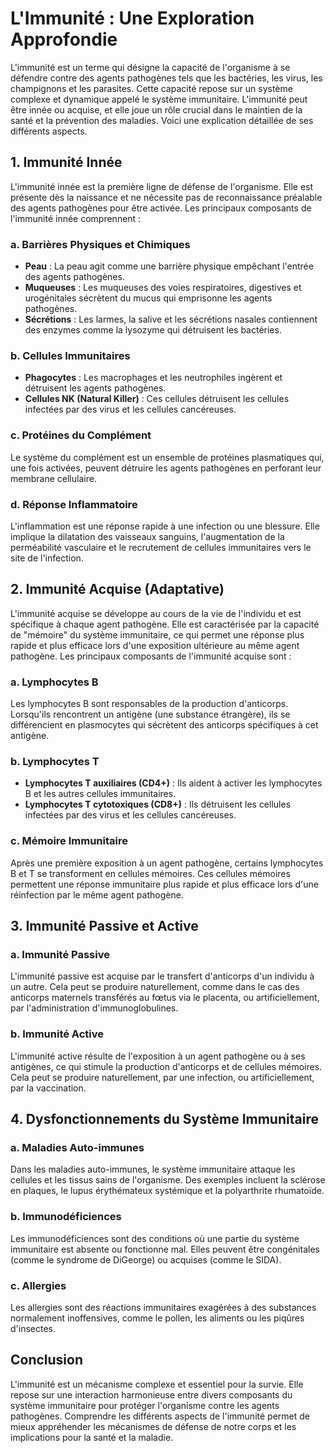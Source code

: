 # L'Immunité : Une Exploration Approfondie

L'immunité est un terme qui désigne la capacité de l'organisme à se défendre contre des agents pathogènes tels que les bactéries, les virus, les champignons et les parasites. Cette capacité repose sur un système complexe et dynamique appelé le système immunitaire. L'immunité peut être innée ou acquise, et elle joue un rôle crucial dans le maintien de la santé et la prévention des maladies. Voici une explication détaillée de ses différents aspects.

## 1. Immunité Innée

L'immunité innée est la première ligne de défense de l'organisme. Elle est présente dès la naissance et ne nécessite pas de reconnaissance préalable des agents pathogènes pour être activée. Les principaux composants de l'immunité innée comprennent :

### a. Barrières Physiques et Chimiques

- **Peau** : La peau agit comme une barrière physique empêchant l'entrée des agents pathogènes.
- **Muqueuses** : Les muqueuses des voies respiratoires, digestives et urogénitales sécrètent du mucus qui emprisonne les agents pathogènes.
- **Sécrétions** : Les larmes, la salive et les sécrétions nasales contiennent des enzymes comme la lysozyme qui détruisent les bactéries.

### b. Cellules Immunitaires

- **Phagocytes** : Les macrophages et les neutrophiles ingèrent et détruisent les agents pathogènes.
- **Cellules NK (Natural Killer)** : Ces cellules détruisent les cellules infectées par des virus et les cellules cancéreuses.

### c. Protéines du Complément

Le système du complément est un ensemble de protéines plasmatiques qui, une fois activées, peuvent détruire les agents pathogènes en perforant leur membrane cellulaire.

### d. Réponse Inflammatoire

L'inflammation est une réponse rapide à une infection ou une blessure. Elle implique la dilatation des vaisseaux sanguins, l'augmentation de la perméabilité vasculaire et le recrutement de cellules immunitaires vers le site de l'infection.

## 2. Immunité Acquise (Adaptative)

L'immunité acquise se développe au cours de la vie de l'individu et est spécifique à chaque agent pathogène. Elle est caractérisée par la capacité de "mémoire" du système immunitaire, ce qui permet une réponse plus rapide et plus efficace lors d'une exposition ultérieure au même agent pathogène. Les principaux composants de l'immunité acquise sont :

### a. Lymphocytes B

Les lymphocytes B sont responsables de la production d'anticorps. Lorsqu'ils rencontrent un antigène (une substance étrangère), ils se différencient en plasmocytes qui sécrètent des anticorps spécifiques à cet antigène.

### b. Lymphocytes T

- **Lymphocytes T auxiliaires (CD4+)** : Ils aident à activer les lymphocytes B et les autres cellules immunitaires.
- **Lymphocytes T cytotoxiques (CD8+)** : Ils détruisent les cellules infectées par des virus et les cellules cancéreuses.

### c. Mémoire Immunitaire

Après une première exposition à un agent pathogène, certains lymphocytes B et T se transforment en cellules mémoires. Ces cellules mémoires permettent une réponse immunitaire plus rapide et plus efficace lors d'une réinfection par le même agent pathogène.

## 3. Immunité Passive et Active

### a. Immunité Passive

L'immunité passive est acquise par le transfert d'anticorps d'un individu à un autre. Cela peut se produire naturellement, comme dans le cas des anticorps maternels transférés au fœtus via le placenta, ou artificiellement, par l'administration d'immunoglobulines.

### b. Immunité Active

L'immunité active résulte de l'exposition à un agent pathogène ou à ses antigènes, ce qui stimule la production d'anticorps et de cellules mémoires. Cela peut se produire naturellement, par une infection, ou artificiellement, par la vaccination.

## 4. Dysfonctionnements du Système Immunitaire

### a. Maladies Auto-immunes

Dans les maladies auto-immunes, le système immunitaire attaque les cellules et les tissus sains de l'organisme. Des exemples incluent la sclérose en plaques, le lupus érythémateux systémique et la polyarthrite rhumatoïde.

### b. Immunodéficiences

Les immunodéficiences sont des conditions où une partie du système immunitaire est absente ou fonctionne mal. Elles peuvent être congénitales (comme le syndrome de DiGeorge) ou acquises (comme le SIDA).

### c. Allergies

Les allergies sont des réactions immunitaires exagérées à des substances normalement inoffensives, comme le pollen, les aliments ou les piqûres d'insectes.

## Conclusion

L'immunité est un mécanisme complexe et essentiel pour la survie. Elle repose sur une interaction harmonieuse entre divers composants du système immunitaire pour protéger l'organisme contre les agents pathogènes. Comprendre les différents aspects de l'immunité permet de mieux appréhender les mécanismes de défense de notre corps et les implications pour la santé et la maladie.